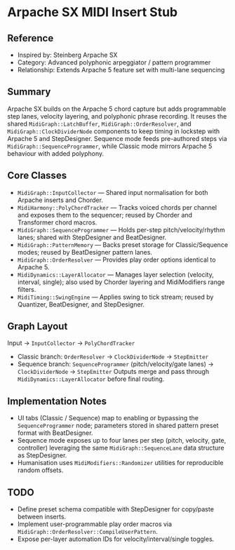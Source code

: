 # Arpache SX MIDI Insert Stub

## Reference
- Inspired by: Steinberg Arpache SX
- Category: Advanced polyphonic arpeggiator / pattern programmer
- Relationship: Extends Arpache 5 feature set with multi-lane sequencing

## Summary
Arpache SX builds on the Arpache 5 chord capture but adds programmable step lanes, velocity layering, and polyphonic phrase recording. It reuses the shared `MidiGraph::LatchBuffer`, `MidiGraph::OrderResolver`, and `MidiGraph::ClockDividerNode` components to keep timing in lockstep with Arpache 5 and StepDesigner. Sequence mode feeds pre-authored steps via `MidiGraph::SequenceProgrammer`, while Classic mode mirrors Arpache 5 behaviour with added polyphony.

## Core Classes
- `MidiGraph::InputCollector` — Shared input normalisation for both Arpache inserts and Chorder.
- `MidiHarmony::PolyChordTracker` — Tracks voiced chords per channel and exposes them to the sequencer; reused by Chorder and Transformer chord macros.
- `MidiGraph::SequenceProgrammer` — Holds per-step pitch/velocity/rhythm lanes; shared with StepDesigner and BeatDesigner.
- `MidiGraph::PatternMemory` — Backs preset storage for Classic/Sequence modes; reused by BeatDesigner pattern lanes.
- `MidiGraph::OrderResolver` — Provides play order options identical to Arpache 5.
- `MidiDynamics::LayerAllocator` — Manages layer selection (velocity, interval, single); also used by Chorder layering and MidiModifiers range filters.
- `MidiTiming::SwingEngine` — Applies swing to tick stream; reused by Quantizer, BeatDesigner, and StepDesigner.

## Graph Layout
Input → `InputCollector` → `PolyChordTracker`
- Classic branch: `OrderResolver` → `ClockDividerNode` → `StepEmitter`
- Sequence branch: `SequenceProgrammer` (pitch/velocity/gate lanes) → `ClockDividerNode` → `StepEmitter`
Outputs merge and pass through `MidiDynamics::LayerAllocator` before final routing.

## Implementation Notes
- UI tabs (Classic / Sequence) map to enabling or bypassing the `SequenceProgrammer` node; parameters stored in shared pattern preset format with BeatDesigner.
- Sequence mode exposes up to four lanes per step (pitch, velocity, gate, controller) leveraging the same `MidiGraph::SequenceLane` data structure as StepDesigner.
- Humanisation uses `MidiModifiers::Randomizer` utilities for reproducible random offsets.

## TODO
- Define preset schema compatible with StepDesigner for copy/paste between inserts.
- Implement user-programmable play order macros via `MidiGraph::OrderResolver::CompileUserPattern`.
- Expose per-layer automation IDs for velocity/interval/single toggles.

